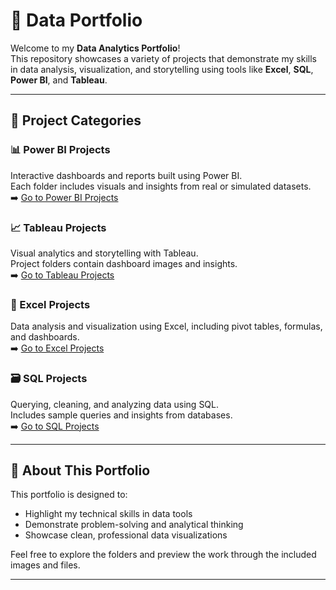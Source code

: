 # 💼 Data Portfolio

Welcome to my **Data Analytics Portfolio**!  
This repository showcases a variety of projects that demonstrate my skills in data analysis, visualization, and storytelling using tools like **Excel**, **SQL**, **Power BI**, and **Tableau**.

---

## 📁 Project Categories

### 📊 Power BI Projects
Interactive dashboards and reports built using Power BI.  
Each folder includes visuals and insights from real or simulated datasets.  
➡️ [Go to Power BI Projects](./PowerBI)

### 📈 Tableau Projects
Visual analytics and storytelling with Tableau.  
Project folders contain dashboard images and insights.  
➡️ [Go to Tableau Projects](./Tableau)

### 🧮 Excel Projects
Data analysis and visualization using Excel, including pivot tables, formulas, and dashboards.  
➡️ [Go to Excel Projects](./Excel_Project)

### 🗃️ SQL Projects
Querying, cleaning, and analyzing data using SQL.  
Includes sample queries and insights from databases.  
➡️ [Go to SQL Projects](./MYSQL)

---

## 📌 About This Portfolio

This portfolio is designed to:
- Highlight my technical skills in data tools
- Demonstrate problem-solving and analytical thinking
- Showcase clean, professional data visualizations

Feel free to explore the folders and preview the work through the included images and files.

---

